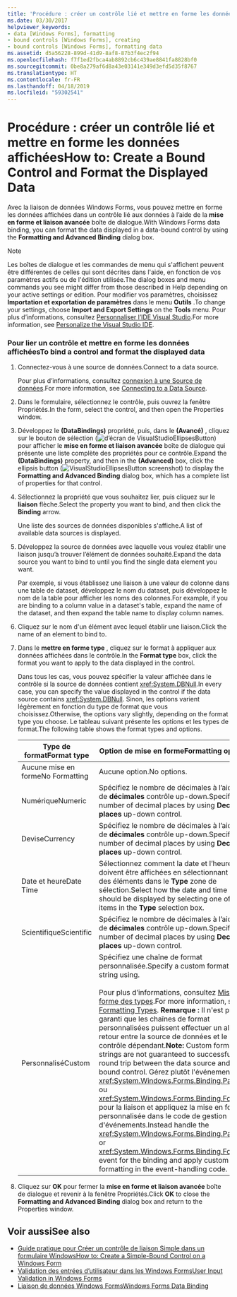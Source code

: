 ```yaml
---
title: 'Procédure : créer un contrôle lié et mettre en forme les données affichées'
ms.date: 03/30/2017
helpviewer_keywords:
- data [Windows Forms], formatting
- bound controls [Windows Forms], creating
- bound controls [Windows Forms], formatting data
ms.assetid: d5a56228-899d-41d9-8af8-87b3f4ec2f94
ms.openlocfilehash: f7f1ed2fbca4ab8892cb6c439ae8841fa8828bf0
ms.sourcegitcommit: 0be8a279af6d8a43e03141e349d3efd5d35f8767
ms.translationtype: HT
ms.contentlocale: fr-FR
ms.lasthandoff: 04/18/2019
ms.locfileid: "59302541"
---
```

# <a name="how-to-create-a-bound-control-and-format-the-displayed-data"></a><span data-ttu-id="ced6c-102">Procédure : créer un contrôle lié et mettre en forme les données affichées</span><span class="sxs-lookup"><span data-stu-id="ced6c-102">How to: Create a Bound Control and Format the Displayed Data</span></span>
<span data-ttu-id="ced6c-103">Avec la liaison de données Windows Forms, vous pouvez mettre en forme les données affichées dans un contrôle lié aux données à l’aide de la **mise en forme et liaison avancée** boîte de dialogue.</span><span class="sxs-lookup"><span data-stu-id="ced6c-103">With Windows Forms data binding, you can format the data displayed in a data-bound control by using the **Formatting and Advanced Binding** dialog box.</span></span>  
  
> [!NOTE]
>  <span data-ttu-id="ced6c-104">Les boîtes de dialogue et les commandes de menu qui s'affichent peuvent être différentes de celles qui sont décrites dans l'aide, en fonction de vos paramètres actifs ou de l'édition utilisée.</span><span class="sxs-lookup"><span data-stu-id="ced6c-104">The dialog boxes and menu commands you see might differ from those described in Help depending on your active settings or edition.</span></span> <span data-ttu-id="ced6c-105">Pour modifier vos paramètres, choisissez **Importation et exportation de paramètres** dans le menu **Outils** .</span><span class="sxs-lookup"><span data-stu-id="ced6c-105">To change your settings, choose **Import and Export Settings** on the **Tools** menu.</span></span> <span data-ttu-id="ced6c-106">Pour plus d’informations, consultez [Personnaliser l’IDE Visual Studio](/visualstudio/ide/personalizing-the-visual-studio-ide).</span><span class="sxs-lookup"><span data-stu-id="ced6c-106">For more information, see [Personalize the Visual Studio IDE](/visualstudio/ide/personalizing-the-visual-studio-ide).</span></span>  
  
### <a name="to-bind-a-control-and-format-the-displayed-data"></a><span data-ttu-id="ced6c-107">Pour lier un contrôle et mettre en forme les données affichées</span><span class="sxs-lookup"><span data-stu-id="ced6c-107">To bind a control and format the displayed data</span></span>  
  
1. <span data-ttu-id="ced6c-108">Connectez-vous à une source de données.</span><span class="sxs-lookup"><span data-stu-id="ced6c-108">Connect to a data source.</span></span>  
  
     <span data-ttu-id="ced6c-109">Pour plus d’informations, consultez [connexion à une Source de données](../data/adonet/connecting-to-a-data-source.md).</span><span class="sxs-lookup"><span data-stu-id="ced6c-109">For more information, see [Connecting to a Data Source](../data/adonet/connecting-to-a-data-source.md).</span></span>  
  
2. <span data-ttu-id="ced6c-110">Dans le formulaire, sélectionnez le contrôle, puis ouvrez la fenêtre Propriétés.</span><span class="sxs-lookup"><span data-stu-id="ced6c-110">In the form, select the control, and then open the Properties window.</span></span>  
  
3. <span data-ttu-id="ced6c-111">Développez le **(DataBindings)** propriété, puis, dans le **(Avancé)** , cliquez sur le bouton de sélection (![d’écran de VisualStudioEllipsesButton](./media/vbellipsesbutton.png " vbEllipsesButton")) pour afficher le **mise en forme et liaison avancée** boîte de dialogue qui présente une liste complète des propriétés pour ce contrôle.</span><span class="sxs-lookup"><span data-stu-id="ced6c-111">Expand the **(DataBindings)** property, and then in the **(Advanced)** box, click the ellipsis button (![VisualStudioEllipsesButton screenshot](./media/vbellipsesbutton.png "vbEllipsesButton")) to display the **Formatting and Advanced Binding** dialog box, which has a complete list of properties for that control.</span></span>  
  
4. <span data-ttu-id="ced6c-112">Sélectionnez la propriété que vous souhaitez lier, puis cliquez sur le **liaison** flèche.</span><span class="sxs-lookup"><span data-stu-id="ced6c-112">Select the property you want to bind, and then click the **Binding** arrow.</span></span>  
  
     <span data-ttu-id="ced6c-113">Une liste des sources de données disponibles s'affiche.</span><span class="sxs-lookup"><span data-stu-id="ced6c-113">A list of available data sources is displayed.</span></span>  
  
5. <span data-ttu-id="ced6c-114">Développez la source de données avec laquelle vous voulez établir une liaison jusqu’à trouver l’élément de données souhaité.</span><span class="sxs-lookup"><span data-stu-id="ced6c-114">Expand the data source you want to bind to until you find the single data element you want.</span></span>  
  
     <span data-ttu-id="ced6c-115">Par exemple, si vous établissez une liaison à une valeur de colonne dans une table de dataset, développez le nom du dataset, puis développez le nom de la table pour afficher les noms des colonnes.</span><span class="sxs-lookup"><span data-stu-id="ced6c-115">For example, if you are binding to a column value in a dataset's table, expand the name of the dataset, and then expand the table name to display column names.</span></span>  
  
6. <span data-ttu-id="ced6c-116">Cliquez sur le nom d'un élément avec lequel établir une liaison.</span><span class="sxs-lookup"><span data-stu-id="ced6c-116">Click the name of an element to bind to.</span></span>  
  
7. <span data-ttu-id="ced6c-117">Dans le **mettre en forme type** , cliquez sur le format à appliquer aux données affichées dans le contrôle.</span><span class="sxs-lookup"><span data-stu-id="ced6c-117">In the **Format type** box, click the format you want to apply to the data displayed in the control.</span></span>  
  
     <span data-ttu-id="ced6c-118">Dans tous les cas, vous pouvez spécifier la valeur affichée dans le contrôle si la source de données contient <xref:System.DBNull>.</span><span class="sxs-lookup"><span data-stu-id="ced6c-118">In every case, you can specify the value displayed in the control if the data source contains <xref:System.DBNull>.</span></span> <span data-ttu-id="ced6c-119">Sinon, les options varient légèrement en fonction du type de format que vous choisissez.</span><span class="sxs-lookup"><span data-stu-id="ced6c-119">Otherwise, the options vary slightly, depending on the format type you choose.</span></span> <span data-ttu-id="ced6c-120">Le tableau suivant présente les options et les types de format.</span><span class="sxs-lookup"><span data-stu-id="ced6c-120">The following table shows the format types and options.</span></span>  
  
    |<span data-ttu-id="ced6c-121">Type de format</span><span class="sxs-lookup"><span data-stu-id="ced6c-121">Format type</span></span>|<span data-ttu-id="ced6c-122">Option de mise en forme</span><span class="sxs-lookup"><span data-stu-id="ced6c-122">Formatting option</span></span>|  
    |-----------------|-----------------------|  
    |<span data-ttu-id="ced6c-123">Aucune mise en forme</span><span class="sxs-lookup"><span data-stu-id="ced6c-123">No Formatting</span></span>|<span data-ttu-id="ced6c-124">Aucune option.</span><span class="sxs-lookup"><span data-stu-id="ced6c-124">No options.</span></span>|  
    |<span data-ttu-id="ced6c-125">Numérique</span><span class="sxs-lookup"><span data-stu-id="ced6c-125">Numeric</span></span>|<span data-ttu-id="ced6c-126">Spécifiez le nombre de décimales à l’aide de **décimales** contrôle up-down.</span><span class="sxs-lookup"><span data-stu-id="ced6c-126">Specify number of decimal places by using **Decimal places** up-down control.</span></span>|  
    |<span data-ttu-id="ced6c-127">Devise</span><span class="sxs-lookup"><span data-stu-id="ced6c-127">Currency</span></span>|<span data-ttu-id="ced6c-128">Spécifiez le nombre de décimales à l’aide de **décimales** contrôle up-down.</span><span class="sxs-lookup"><span data-stu-id="ced6c-128">Specify number of decimal places by using **Decimal places** up-down control.</span></span>|  
    |<span data-ttu-id="ced6c-129">Date et heure</span><span class="sxs-lookup"><span data-stu-id="ced6c-129">Date Time</span></span>|<span data-ttu-id="ced6c-130">Sélectionnez comment la date et l’heure doivent être affichées en sélectionnant un des éléments dans le **Type** zone de sélection.</span><span class="sxs-lookup"><span data-stu-id="ced6c-130">Select how the date and time should be displayed by selecting one of the items in the **Type** selection box.</span></span>|  
    |<span data-ttu-id="ced6c-131">Scientifique</span><span class="sxs-lookup"><span data-stu-id="ced6c-131">Scientific</span></span>|<span data-ttu-id="ced6c-132">Spécifiez le nombre de décimales à l’aide de **décimales** contrôle up-down.</span><span class="sxs-lookup"><span data-stu-id="ced6c-132">Specify number of decimal places by using **Decimal places** up-down control.</span></span>|  
    |<span data-ttu-id="ced6c-133">Personnalisé</span><span class="sxs-lookup"><span data-stu-id="ced6c-133">Custom</span></span>|<span data-ttu-id="ced6c-134">Spécifiez une chaîne de format personnalisée.</span><span class="sxs-lookup"><span data-stu-id="ced6c-134">Specify a custom format string using.</span></span><br /><br /> <span data-ttu-id="ced6c-135">Pour plus d’informations, consultez [Mise en forme des types](../../standard/base-types/formatting-types.md).</span><span class="sxs-lookup"><span data-stu-id="ced6c-135">For more information, see [Formatting Types](../../standard/base-types/formatting-types.md).</span></span> <span data-ttu-id="ced6c-136">**Remarque :**  Il n'est pas garanti que les chaînes de format personnalisées puissent effectuer un aller-retour entre la source de données et le contrôle dépendant.</span><span class="sxs-lookup"><span data-stu-id="ced6c-136">**Note:**  Custom format strings are not guaranteed to successfully round trip between the data source and bound control.</span></span> <span data-ttu-id="ced6c-137">Gérez plutôt l'événement <xref:System.Windows.Forms.Binding.Parse> ou <xref:System.Windows.Forms.Binding.Format> pour la liaison et appliquez la mise en forme personnalisée dans le code de gestion d'événements.</span><span class="sxs-lookup"><span data-stu-id="ced6c-137">Instead handle the <xref:System.Windows.Forms.Binding.Parse> or <xref:System.Windows.Forms.Binding.Format> event for the binding and apply custom formatting in the event-handling code.</span></span>|  
  
8. <span data-ttu-id="ced6c-138">Cliquez sur **OK** pour fermer la **mise en forme et liaison avancée** boîte de dialogue et revenir à la fenêtre Propriétés.</span><span class="sxs-lookup"><span data-stu-id="ced6c-138">Click **OK** to close the **Formatting and Advanced Binding** dialog box and return to the Properties window.</span></span>  
  
## <a name="see-also"></a><span data-ttu-id="ced6c-139">Voir aussi</span><span class="sxs-lookup"><span data-stu-id="ced6c-139">See also</span></span>

- [<span data-ttu-id="ced6c-140">Guide pratique pour Créer un contrôle de liaison Simple dans un formulaire Windows</span><span class="sxs-lookup"><span data-stu-id="ced6c-140">How to: Create a Simple-Bound Control on a Windows Form</span></span>](how-to-create-a-simple-bound-control-on-a-windows-form.md)
- [<span data-ttu-id="ced6c-141">Validation des entrées d’utilisateur dans les Windows Forms</span><span class="sxs-lookup"><span data-stu-id="ced6c-141">User Input Validation in Windows Forms</span></span>](user-input-validation-in-windows-forms.md)
- [<span data-ttu-id="ced6c-142">Liaison de données Windows Forms</span><span class="sxs-lookup"><span data-stu-id="ced6c-142">Windows Forms Data Binding</span></span>](windows-forms-data-binding.md)
